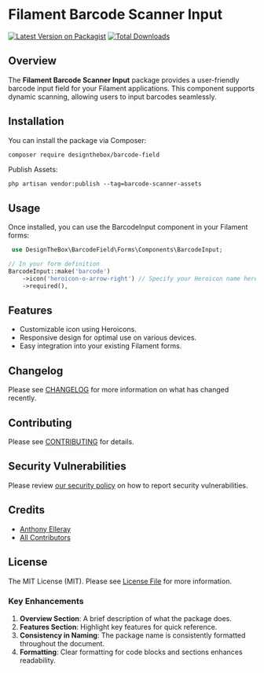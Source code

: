 # Filament Barcode Scanner Input

[![Latest Version on Packagist](https://img.shields.io/packagist/v/designthebox/barcode-field.svg?style=flat-square)](https://packagist.org/packages/designthebox/barcode-field)
[![Total Downloads](https://img.shields.io/packagist/dt/designthebox/barcode-field.svg?style=flat-square)](https://packagist.org/packages/designthebox/barcode-field)

## Overview

The **Filament Barcode Scanner Input** package provides a user-friendly barcode input field for your Filament applications. This component supports dynamic scanning, allowing users to input barcodes seamlessly.

## Installation

You can install the package via Composer:

```bash
composer require designthebox/barcode-field

```
Publish Assets:

```
php artisan vendor:publish --tag=barcode-scanner-assets
```

## Usage

Once installed, you can use the BarcodeInput component in your Filament forms:

```php
 use DesignTheBox\BarcodeField\Forms\Components\BarcodeInput;

// In your form definition
BarcodeInput::make('barcode')
    ->icon('heroicon-o-arrow-right') // Specify your Heroicon name here
    ->required(),
```
##  Features

- Customizable icon using Heroicons.
- Responsive design for optimal use on various devices.
- Easy integration into your existing Filament forms.

## Changelog

Please see [CHANGELOG](CHANGELOG.md) for more information on what has changed recently.

## Contributing

Please see [CONTRIBUTING](.github/CONTRIBUTING.md) for details.

## Security Vulnerabilities

Please review [our security policy](../../security/policy) on how to report security vulnerabilities.

## Credits

- [Anthony Elleray](https://github.com/AElleray)
- [All Contributors](../../contributors)

## License

The MIT License (MIT). Please see [License File](LICENSE.md) for more information.


### Key Enhancements
1. **Overview Section**: A brief description of what the package does.
2. **Features Section**: Highlight key features for quick reference.
3. **Consistency in Naming**: The package name is consistently formatted throughout the document.
4. **Formatting**: Clear formatting for code blocks and sections enhances readability.


